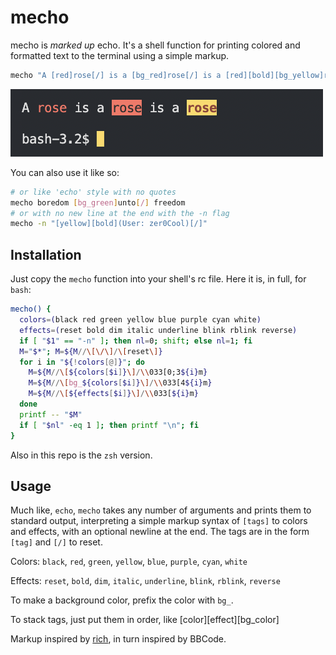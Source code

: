 # mecho

mecho is _marked up_ echo. It's a shell function for printing colored and 
formatted text to the terminal using a simple markup.

```bash
mecho "A [red]rose[/] is a [bg_red]rose[/] is a [red][bold][bg_yellow]rose[/]"
```
![screenshot](https://raw.githubusercontent.com/SinaKhalili/mecho/main/screenshot.png)

You can also use it like so:
```bash
# or like 'echo' style with no quotes
mecho boredom [bg_green]unto[/] freedom
# or with no new line at the end with the -n flag
mecho -n "[yellow][bold](User: zer0Cool)[/]"
```

## Installation

Just copy the `mecho` function into your shell's rc file.
Here it is, in full, for `bash`:

```bash
mecho() {
  colors=(black red green yellow blue purple cyan white)
  effects=(reset bold dim italic underline blink rblink reverse)
  if [ "$1" == "-n" ]; then nl=0; shift; else nl=1; fi
  M="$*"; M=${M//\[\/\]/\[reset\]}
  for i in "${!colors[@]}"; do
    M=${M//\[${colors[$i]}\]/\\033[0;3${i}m}
    M=${M//\[bg_${colors[$i]}\]/\\033[4${i}m}
    M=${M//\[${effects[$i]}\]/\\033[${i}m}
  done
  printf -- "$M"
  if [ "$nl" -eq 1 ]; then printf "\n"; fi
}
```

Also in this repo is the `zsh` version.

## Usage

Much like, `echo`, `mecho` takes any number of arguments and prints them to 
standard output, interpreting a simple markup syntax of `[tags]` to colors and effects, with an optional newline at the end. 
The tags are in the form `[tag]` and `[/]` to reset.

Colors: `black`, `red`, `green`, `yellow`, `blue`, `purple`, `cyan`, `white`

Effects: `reset`, `bold`, `dim`, `italic`, `underline`, `blink`, `rblink`, `reverse`

To make a background color, prefix the color with `bg_`.

To stack tags, just put them in order, like [color][effect][bg_color]

Markup inspired by [rich](https://github.com/willmcgugan/rich), in turn inspired by BBCode.